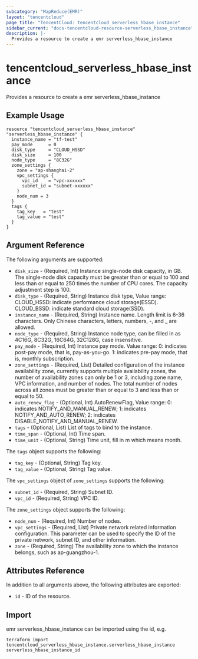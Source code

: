 ```yaml
---
subcategory: "MapReduce(EMR)"
layout: "tencentcloud"
page_title: "TencentCloud: tencentcloud_serverless_hbase_instance"
sidebar_current: "docs-tencentcloud-resource-serverless_hbase_instance"
description: |-
  Provides a resource to create a emr serverless_hbase_instance
---
```


# tencentcloud_serverless_hbase_instance

Provides a resource to create a emr serverless_hbase_instance

## Example Usage

```hcl
resource "tencentcloud_serverless_hbase_instance" "serverless_hbase_instance" {
  instance_name = "tf-test"
  pay_mode      = 0
  disk_type     = "CLOUD_HSSD"
  disk_size     = 100
  node_type     = "8C32G"
  zone_settings {
    zone = "ap-shanghai-2"
    vpc_settings {
      vpc_id    = "vpc-xxxxxx"
      subnet_id = "subnet-xxxxxx"
    }
    node_num = 3
  }
  tags {
    tag_key   = "test"
    tag_value = "test"
  }
}
```

## Argument Reference

The following arguments are supported:

* `disk_size` - (Required, Int) Instance single-node disk capacity, in GB. The single-node disk capacity must be greater than or equal to 100 and less than or equal to 250 times the number of CPU cores. The capacity adjustment step is 100.
* `disk_type` - (Required, String) Instance disk type, Value range: CLOUD_HSSD: indicate performance cloud storage(ESSD). CLOUD_BSSD: indicate standard cloud storage(SSD).
* `instance_name` - (Required, String) Instance name. Length limit is 6-36 characters. Only Chinese characters, letters, numbers, -, and _ are allowed.
* `node_type` - (Required, String) Instance node type, can be filled in as 4C16G, 8C32G, 16C64G, 32C128G, case insensitive.
* `pay_mode` - (Required, Int) Instance pay mode. Value range: 0: indicates post-pay mode, that is, pay-as-you-go. 1: indicates pre-pay mode, that is, monthly subscription.
* `zone_settings` - (Required, List) Detailed configuration of the instance availability zone, currently supports multiple availability zones, the number of availability zones can only be 1 or 3, including zone name, VPC information, and number of nodes. The total number of nodes across all zones must be greater than or equal to 3 and less than or equal to 50.
* `auto_renew_flag` - (Optional, Int) AutoRenewFlag, Value range: 0: indicates NOTIFY_AND_MANUAL_RENEW; 1: indicates NOTIFY_AND_AUTO_RENEW; 2: indicates DISABLE_NOTIFY_AND_MANUAL_RENEW.
* `tags` - (Optional, List) List of tags to bind to the instance.
* `time_span` - (Optional, Int) Time span.
* `time_unit` - (Optional, String) Time unit, fill in m which means month.

The `tags` object supports the following:

* `tag_key` - (Optional, String) Tag key.
* `tag_value` - (Optional, String) Tag value.

The `vpc_settings` object of `zone_settings` supports the following:

* `subnet_id` - (Required, String) Subnet ID.
* `vpc_id` - (Required, String) VPC ID.

The `zone_settings` object supports the following:

* `node_num` - (Required, Int) Number of nodes.
* `vpc_settings` - (Required, List) Private network related information configuration. This parameter can be used to specify the ID of the private network, subnet ID, and other information.
* `zone` - (Required, String) The availability zone to which the instance belongs, such as ap-guangzhou-1.

## Attributes Reference

In addition to all arguments above, the following attributes are exported:

* `id` - ID of the resource.



## Import

emr serverless_hbase_instance can be imported using the id, e.g.

```
terraform import tencentcloud_serverless_hbase_instance.serverless_hbase_instance serverless_hbase_instance_id
```

